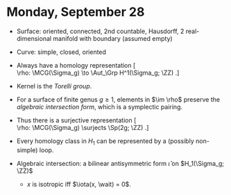 # Monday, September 28

- Surface: oriented, connected, 2nd countable, Hausdorff, 2 real-dimensional manifold with boundary (assumed empty)
- Curve: simple, closed, oriented

- Always have a homology representation
\[  
\rho: \MCG(\Sigma_g) \to \Aut_\Grp H^1(\Sigma_g; \ZZ)
.\]

- Kernel is the *Torelli group*.

- For a surface of finite genus $g\geq 1$, elements in $\im \rho$ preserve the *algebraic intersection form*, which is a symplectic pairing.

- Thus there is a surjective representation
\[  
\rho: \MCG(\Sigma_g) \surjects \Sp(2g; \ZZ)
.\]


- Every homology class in $H_1$ can be represented by a (possibly non-simple) loop.
- Algebraic intersection: a bilinear antisymmetric form $\hat \iota$ on $H_1(\Sigma_g; \ZZ)$
  - $x$ is isotropic iff $\iota(x, \wait) = 0$.
